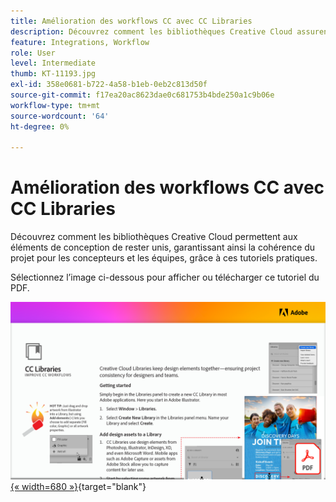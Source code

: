 ```yaml
---
title: Amélioration des workflows CC avec CC Libraries
description: Découvrez comment les bibliothèques Creative Cloud assurent la cohérence des éléments de conception pour les concepteurs et les équipes
feature: Integrations, Workflow
role: User
level: Intermediate
thumb: KT-11193.jpg
exl-id: 358e0681-b722-4a58-b1eb-0eb2c813d50f
source-git-commit: f17ea20ac8623dae0c681753b4bde250a1c9b06e
workflow-type: tm+mt
source-wordcount: '64'
ht-degree: 0%

---
```


# Amélioration des workflows CC avec CC Libraries

Découvrez comment les bibliothèques Creative Cloud permettent aux éléments de conception de rester unis, garantissant ainsi la cohérence du projet pour les concepteurs et les équipes, grâce à ces tutoriels pratiques.

Sélectionnez l’image ci-dessous pour afficher ou télécharger ce tutoriel du PDF.

[![Image de la première page du tutoriel](assets/Improveccworkflowswithcclibraries.png){« width=680 »}](assets/ImproveCCWorkflowsCCLibraries.pdf){target="blank"}
